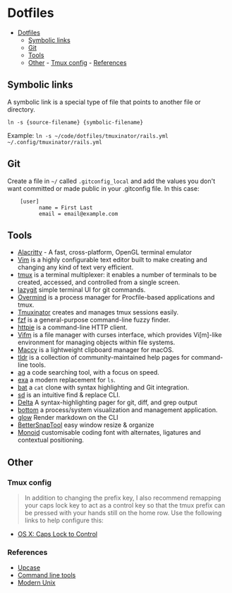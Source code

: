 # Dotfiles

<!--toc:start-->

- [Dotfiles](#dotfiles)
  - [Symbolic links](#symbolic-links)
  - [Git](#git)
  - [Tools](#tools)
  - [Other](#other) - [Tmux config](#tmux-config) - [References](#references)
  <!--toc:end-->

## Symbolic links

A symbolic link is a special type of file that points to another file or directory.

`ln -s {source-filename} {symbolic-filename}`

Example: `ln -s ~/code/dotfiles/tmuxinator/rails.yml
~/.config/tmuxinator/rails.yml`

## Git

Create a file in `~/` called `.gitconfig_local` and add the values you don't want committed or made public in your .gitconfig file. In this case:

```
    [user]
          name = First Last
          email = email@example.com
```

## Tools

- [Alacritty](https://github.com/alacritty/alacritty) - A fast, cross-platform, OpenGL terminal emulator
- [Vim](https://github.com/vim/vim) is a highly configurable text editor built to make creating and changing any kind of text very efficient.
- [tmux](https://github.com/tmux/tmux) is a terminal multiplexer: it enables a number of terminals to be created, accessed, and controlled from a single screen.
- [lazygit](https://github.com/jesseduffield/lazygit) simple terminal UI for git commands.
- [Overmind](https://github.com/DarthSim/overmind) is a process manager for Procfile-based applications and tmux.
- [Tmuxinator](https://github.com/tmuxinator/tmuxinator) creates and manages tmux sessions easily.
- [fzf](https://github.com/junegunn/fzf) is a general-purpose command-line fuzzy finder.
- [httpie](https://httpie.io/) is a command-line HTTP client.
- [Vifm](https://vifm.info/) is a file manager with curses interface, which provides Vi[m]-like environment for managing objects within file systems.
- [Maccy](https://github.com/p0deje/Maccy) is a lightweight clipboard manager for macOS.
- [tldr](https://github.com/tldr-pages/tldr) is a collection of community-maintained help pages for command-line tools.
- [ag](https://github.com/ggreer/the_silver_searcher) a code searching tool, with a focus on speed.
- [exa](https://github.com/ogham/exa) a modern replacement for `ls`.
- [bat](https://github.com/sharkdp/bat) a `cat` clone with syntax highlighting and Git integration.
- [sd](https://github.com/chmln/sd) is an intuitive find & replace CLI.
- [Delta](https://github.com/dandavison/delta) A syntax-highlighting pager for git, diff, and grep output
- [bottom](https://github.com/ClementTsang/bottom) a process/system visualization and management application.
- [glow](https://github.com/charmbracelet/glow) Render markdown on the CLI
- [BetterSnapTool](https://apps.apple.com/us/app/bettersnaptool/id417375580?mt=12) easy window resize & organize
- [Monoid](https://github.com/larsenwork/monoid) customisable coding font with alternates, ligatures and contextual positioning.

<!-- TODO: Add Notion, browser, etc. -->

## Other

### Tmux config

> In addition to changing the prefix key, I also recommend remapping your caps lock key to act as a control key so that the tmux prefix can be pressed with your hands still on the home row. Use the following links to help configure this:

- [OS X: Caps Lock to Control](https://stackoverflow.com/questions/162896/emacs-on-mac-os-x-leopard-key-bindings)

### References

- [Upcase](https://thoughtbot.com/upcase/)
- [Command line tools](https://jvns.ca/blog/2022/04/12/a-list-of-new-ish--command-line-tools/)
- [Modern Unix](https://github.com/ibraheemdev/modern-unix)
